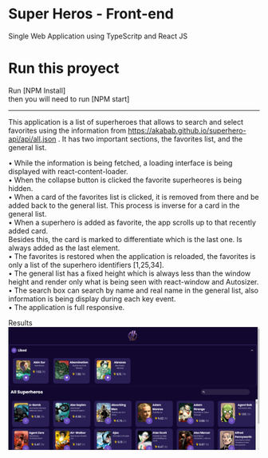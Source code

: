 # Super Heros - Front-end
Single Web Application using TypeScritp and React JS <br>

# Run this proyect
Run [NPM Install]
<br/>
then you will need to run [NPM start]
<hr>

This application is a list of superheroes that allows to search and select favorites using the information
from https://akabab.github.io/superhero-api/api/all.json . It has two important
sections, the favorites list, and the general list.

• While the information is being fetched, a loading interface is being displayed with react-content-loader.<br>
• When the collapse button is clicked the favorite superheores is being hidden.<br>
• When a card of the favorites list is clicked, it is removed from there and be added
  back to the general list. This process is inverse for a card in the general list. <br>
• When a superhero is added as favorite, the app scrolls up to that recently added card. <br>
  Besides this, the card is marked to differentiate which is the last one. Is always
  added as the last element. <br>
• The favorites is restored when the application is reloaded, the favorites is only a list of the superhero identifiers [1,25,34]. <br>
• The general list has a fixed height which is always less than the window height
  and render only what is being seen with react-window and Autosizer. <br>
• The search box can search by name and real name in the general list, also information is being display during each key event. <br>
• The application is full responsive. <br>

Results
<img alt="landingVideogame" src="./captures/app.png" >
